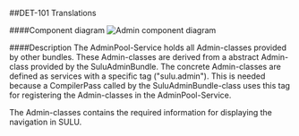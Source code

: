 ##DET-101 Translations

####Component diagram
![Admin component diagram](https://raw.github.com/massiveart/sulu-docs/master/detail-specification/images/admin_diagram.png)

####Description
The AdminPool-Service holds all Admin-classes provided by other bundles. These Admin-classes are derived from a abstract Admin-class provided by the SuluAdminBundle. The concrete Admin-classes are defined as services with a specific tag ("sulu.admin"). This is needed because a CompilerPass called by the SuluAdminBundle-class uses this tag for registering the Admin-classes in the AdminPool-Service.

The Admin-classes contains the required information for displaying the navigation in SULU.
